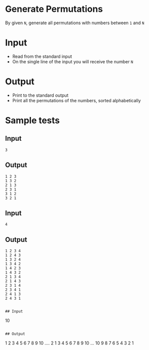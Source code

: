 # Generate Permutations

By given `N`, generate all permutations with numbers between `1` and `N` 


# Input

- Read from the standard input
- On the single line of the input you will receive the number `N`

# Output

- Print to the standard output
- Print all the permutations of the numbers, sorted alphabetically

# Sample tests

## Input

```
3
```

## Output

```
1 2 3
1 3 2
2 1 3
2 3 1
3 1 2
3 2 1
```

## Input

```
4
```

## Output

```
1 2 3 4
1 2 4 3
1 3 2 4
1 3 4 2
1 4 2 3
1 4 3 2
2 1 3 4
2 1 4 3
2 3 1 4
2 3 4 1
2 4 1 3
2 4 3 1


## Input

```
10
```

## Output

```
1 2 3 4 5 6 7 8 9 10
....
2 1 3 4 5 6 7 8 9 10
...
10 9 8 7 6 5 4 3 2 1
```
